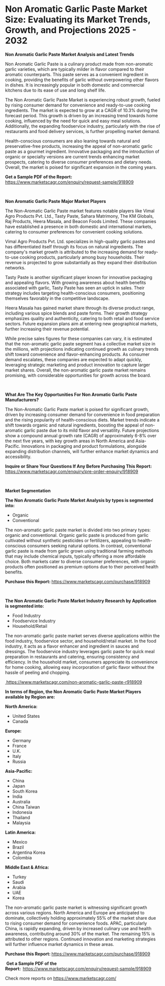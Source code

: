 <p><h1>Non Aromatic Garlic Paste Market Size: Evaluating its Market Trends, Growth, and Projections 2025 - 2032</h1></p><p><strong>Non Aromatic Garlic Paste Market Analysis and Latest Trends</strong></p>
<p><p>Non Aromatic Garlic Paste is a culinary product made from non-aromatic garlic varieties, which are typically milder in flavor compared to their aromatic counterparts. This paste serves as a convenient ingredient in cooking, providing the benefits of garlic without overpowering other flavors in dishes. It is increasingly popular in both domestic and commercial kitchens due to its ease of use and long shelf life.</p><p>The Non Aromatic Garlic Paste Market is experiencing robust growth, fueled by rising consumer demand for convenience and ready-to-use cooking ingredients. The market is expected to grow at a CAGR of 10.3% during the forecast period. This growth is driven by an increasing trend towards home cooking, influenced by the need for quick and easy meal solutions. Additionally, the expanding foodservice industry, particularly with the rise of restaurants and food delivery services, is further propelling market demand.</p><p>Health-conscious consumers are also leaning towards natural and preservative-free products, increasing the appeal of non-aromatic garlic paste as a gourmet ingredient. Innovative packaging and the introduction of organic or specialty versions are current trends enhancing market prospects, catering to diverse consumer preferences and dietary needs. Overall, the market is poised for significant expansion in the coming years.</p></p>
<p><strong>Get a Sample PDF of the Report:&nbsp;</strong> <a href="https://www.marketscagr.com/enquiry/request-sample/918909?utm_campaign=2804&utm_medium=2&utm_source=Github&utm_content=ia&utm_term=07042025&utm_id=non-aromatic-garlic-paste">https://www.marketscagr.com/enquiry/request-sample/918909</a></p>
<p>&nbsp;</p>
<p><strong>Non Aromatic Garlic Paste Major Market Players</strong></p>
<p><p>The Non-Aromatic Garlic Paste market features notable players like Vimal Agro Products Pvt. Ltd., Tasty Paste, Sahara Matrimony, The KM Globals, Raj Products, Heera Masala, and Beacon Foods Limited. These companies have established a presence in both domestic and international markets, catering to consumer preferences for convenient cooking solutions.</p><p>Vimal Agro Products Pvt. Ltd. specializes in high-quality garlic pastes and has differentiated itself through its focus on natural ingredients. The company's market growth is attributed to the increasing demand for ready-to-use cooking products, particularly among busy households. Their revenue is projected to grow substantially as they expand their distribution networks.</p><p>Tasty Paste is another significant player known for innovative packaging and appealing flavors. With growing awareness about health benefits associated with garlic, Tasty Paste has seen an uptick in sales. Their strategy includes targeting health-conscious consumers, positioning themselves favorably in the competitive landscape.</p><p>Heera Masala has gained market share through its diverse product range, including various spice blends and paste forms. Their growth strategy emphasizes quality and authenticity, catering to both retail and food service sectors. Future expansion plans aim at entering new geographical markets, further increasing their revenue potential.</p><p>While precise sales figures for these companies can vary, it is estimated that the non-aromatic garlic paste segment has a collective market size in the millions, with projections indicating continued growth as culinary trends shift toward convenience and flavor-enhancing products. As consumer demand escalates, these companies are expected to adapt quickly, leveraging strategic marketing and product innovation to capture larger market shares. Overall, the non-aromatic garlic paste market remains promising, with considerable opportunities for growth across the board.</p></p>
<p>&nbsp;</p>
<p><strong>What Are The Key Opportunities For Non Aromatic Garlic Paste Manufacturers?</strong></p>
<p><p>The Non-Aromatic Garlic Paste market is poised for significant growth, driven by increasing consumer demand for convenience in food preparation and the rising popularity of health-conscious diets. Market trends indicate a shift towards organic and natural ingredients, boosting the appeal of non-aromatic garlic paste due to its mild flavor and versatility. Future projections show a compound annual growth rate (CAGR) of approximately 6-8% over the next five years, with key growth areas in North America and Asia-Pacific. Innovations in packaging and product formulations, alongside expanding distribution channels, will further enhance market dynamics and accessibility.</p></p>
<p><strong>Inquire or Share Your Questions If Any Before Purchasing This Report:</strong> <a href="https://www.marketscagr.com/enquiry/pre-order-enquiry/918909?utm_campaign=2804&utm_medium=2&utm_source=Github&utm_content=ia&utm_term=07042025&utm_id=non-aromatic-garlic-paste">https://www.marketscagr.com/enquiry/pre-order-enquiry/918909</a></p>
<p>&nbsp;</p>
<p><strong>Market Segmentation</strong></p>
<p><strong>The Non Aromatic Garlic Paste Market Analysis by types is segmented into:</strong></p>
<p><ul><li>Organic</li><li>Conventional</li></ul></p>
<p><p>The non-aromatic garlic paste market is divided into two primary types: organic and conventional. Organic garlic paste is produced from garlic cultivated without synthetic pesticides or fertilizers, appealing to health-conscious consumers seeking natural options. In contrast, conventional garlic paste is made from garlic grown using traditional farming methods that may include chemical inputs, typically offering a more affordable choice. Both markets cater to diverse consumer preferences, with organic products often positioned as premium options due to their perceived health benefits.</p></p>
<p><strong>Purchase this Report:&nbsp;</strong><a href="https://www.marketscagr.com/purchase/918909?utm_campaign=2804&utm_medium=2&utm_source=Github&utm_content=ia&utm_term=07042025&utm_id=non-aromatic-garlic-paste">https://www.marketscagr.com/purchase/918909</a></p>
<p>&nbsp;</p>
<p><strong>The Non Aromatic Garlic Paste Market Industry Research by Application is segmented into:</strong></p>
<p><ul><li>Food Industry</li><li>Foodservice Industry</li><li>Household/Retail</li></ul></p>
<p><p>The non-aromatic garlic paste market serves diverse applications within the food industry, foodservice sector, and household/retail market. In the food industry, it acts as a flavor enhancer and ingredient in sauces and dressings. The foodservice industry leverages garlic paste for quick meal preparation in restaurants and catering, ensuring consistency and efficiency. In the household market, consumers appreciate its convenience for home cooking, allowing easy incorporation of garlic flavor without the hassle of peeling and chopping.</p></p>
<p><a href="https://www.marketscagr.com/non-aromatic-garlic-paste-r918909?utm_campaign=2804&utm_medium=2&utm_source=Github&utm_content=ia&utm_term=07042025&utm_id=non-aromatic-garlic-paste">&nbsp;https://www.marketscagr.com/non-aromatic-garlic-paste-r918909</a></p>
<p><strong>In terms of Region, the Non Aromatic Garlic Paste Market Players available by Region are:</strong></p>
<p>
    <p> <strong> North America: </strong>
        <ul>
            <li>United States</li>
            <li>Canada</li>
        </ul>
        </p> 
    <p> <strong> Europe: </strong>
        <ul>
            <li>Germany</li>
            <li>France</li>
            <li>U.K.</li>
            <li>Italy</li>
            <li>Russia</li>
        </ul>
        </p> 
    <p> <strong> Asia-Pacific: </strong>
        <ul>
            <li>China</li>
            <li>Japan</li>
            <li>South Korea</li>
            <li>India</li>
            <li>Australia</li>
            <li>China Taiwan</li>
            <li>Indonesia</li>
            <li>Thailand</li>
            <li>Malaysia</li>
        </ul>
        </p> 
    <p> <strong> Latin America: </strong>
        <ul>
            <li>Mexico</li>
            <li>Brazil</li>
            <li>Argentina Korea</li>
            <li>Colombia</li>
        </ul>
        </p> 
    <p> <strong> Middle East & Africa: </strong>
        <ul>
            <li>Turkey</li>
            <li>Saudi</li>
            <li>Arabia</li>
            <li>UAE</li>
            <li>Korea</li>
        </ul>
    </p>
    </p>
<p><p>The non-aromatic garlic paste market is witnessing significant growth across various regions. North America and Europe are anticipated to dominate, collectively holding approximately 55% of the market share due to rising consumer demand for convenience foods. APAC, particularly China, is rapidly expanding, driven by increased culinary use and health awareness, contributing around 30% of the market. The remaining 15% is attributed to other regions. Continued innovation and marketing strategies will further influence market dynamics in these areas.</p></p>
<p><strong>Purchase this Report: </strong><a href="https://www.marketscagr.com/purchase/918909?utm_campaign=2804&utm_medium=2&utm_source=Github&utm_content=ia&utm_term=07042025&utm_id=non-aromatic-garlic-paste">https://www.marketscagr.com/purchase/918909</a></p>
<p>&nbsp;<strong>Get a Sample PDF of the Report:&nbsp;&nbsp;</strong><a href="https://www.marketscagr.com/enquiry/request-sample/918909?utm_campaign=2804&utm_medium=2&utm_source=Github&utm_content=ia&utm_term=07042025&utm_id=non-aromatic-garlic-paste">https://www.marketscagr.com/enquiry/request-sample/918909</a></p>
<p><strong></strong></p>
<p>Check more reports on <a href="https://www.marketscagr.com/?utm_campaign=2804&utm_medium=2&utm_source=Github&utm_content=ia&utm_term=07042025&utm_id=non-aromatic-garlic-paste">https://www.marketscagr.com/</a></p>